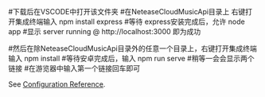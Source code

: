 #下载后在VSCODE中打开该文件夹
#在NeteaseCloudMusicApi目录上 右键打开集成终端输入
npm install  express
#等待 express安装完成后，允许
node app
#显示  server running @ http://localhost:3000  即为成功

#然后在除NeteaseCloudMusicApi目录外的任意一个目录上，右键打开集成终端输入
npm install
#等待安卓完成后，输入
npm run serve
#稍等一会会显示两个链接
#在游览器中输入第一个链接回车即可

See [Configuration Reference](https://cli.vuejs.org/config/).

